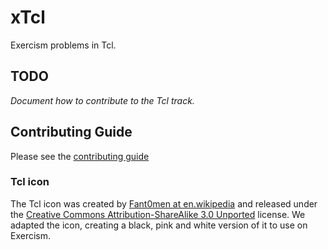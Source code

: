 # xTcl

Exercism problems in Tcl.

## TODO

_Document how to contribute to the Tcl track._

## Contributing Guide

Please see the [contributing guide](https://github.com/exercism/x-api/blob/master/CONTRIBUTING.md#the-exercise-data)


### Tcl icon
The Tcl icon was created by [Fant0men at en.wikipedia](https://en.wikipedia.org/wiki/User:Fant0men) and released under the [Creative Commons Attribution-ShareAlike 3.0 Unported](https://creativecommons.org/licenses/by-sa/3.0/) license.
We adapted the icon, creating a black, pink and white version of it to use on Exercism.

